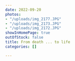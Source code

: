 ```yaml
---
date: 2022-09-20
photos:
- "/uploads/img_2177.JPG"
- "/uploads/img_2173.JPG"
- "/uploads/img_2172.JPG"
showInHomePage: true
outOfStock: false
title: From death ... to life
categories: []

---
```

